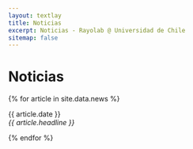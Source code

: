 ```yaml
---
layout: textlay
title: Noticias
excerpt: Noticias - Rayolab @ Universidad de Chile
sitemap: false
---
```

# Noticias

{% for article in site.data.news %}

<p>{{ article.date }} <br>
<em>{{ article.headline }}</em></p>
{% endfor %}
